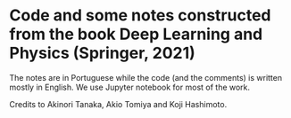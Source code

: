 # Code and some notes constructed from the book Deep Learning and Physics (Springer, 2021) 

The notes are in Portuguese while the code (and the comments) is written mostly in English. We use Jupyter notebook for most of the work.

Credits to Akinori Tanaka, Akio Tomiya and Koji Hashimoto.
